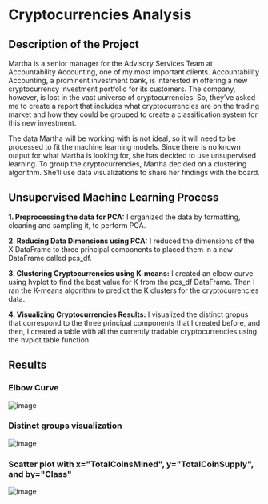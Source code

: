 # Cryptocurrencies Analysis

## Description of the Project

Martha is a senior manager for the Advisory Services Team at Accountability Accounting, one of my most important clients. Accountability Accounting, a prominent investment bank, is interested in offering a new cryptocurrency investment portfolio for its customers. The company, however, is lost in the vast universe of cryptocurrencies. So, they’ve asked me to create a report that includes what cryptocurrencies are on the trading market and how they could be grouped to create a classification system for this new investment.

The data Martha will be working with is not ideal, so it will need to be processed to fit the machine learning models. Since there is no known output for what Martha is looking for, she has decided to use unsupervised learning. To group the cryptocurrencies, Martha decided on a clustering algorithm. She’ll use data visualizations to share her findings with the board.

## Unsupervised Machine Learning Process 

**1. Preprocessing the data for PCA:** I organized the data by formatting, cleaning and sampling it, to perform PCA.

**2. Reducing Data Dimensions using PCA:** I reduced the dimensions of the X DataFrame to three principal components to placed them in a new DataFrame called pcs_df.

**3. Clustering Cryptocurrencies using K-means:** I created an elbow curve using hvplot to find the best value for K from the pcs_df DataFrame. Then I ran the K-means algorithm to predict the K clusters for the cryptocurrencies data.

**4. Visualizing Cryptocurrencies Results:** I visualized the distinct gropus that correspond to the three principal components that I created before, and then, I created a table with all the currently tradable cryptocurrencies using the hvplot.table function.

## Results
### Elbow Curve

![image](https://user-images.githubusercontent.com/108365182/199527406-01dd8e43-fa41-4f34-b781-84315b3b470d.png)

### Distinct groups visualization 

![image](https://user-images.githubusercontent.com/108365182/199526412-f0e20611-a9f8-461b-8acd-8ad886773bc1.png)

### Scatter plot with x="TotalCoinsMined", y="TotalCoinSupply", and by="Class"

![image](https://user-images.githubusercontent.com/108365182/199527210-fffec736-54d8-4f7d-937b-a675e07e71cb.png)

